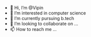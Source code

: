 - 👋 Hi, I’m @Vipin
- 👀 I’m interested in computer science
- 🌱 I’m currently pursuing b.tech 
- 💞️ I’m looking to collaborate on ...
- 📫 How to reach me ...

<!---
Vipin9794/Vipin9794 is a ✨ special ✨ repository because its `README.md` (this file) appears on your GitHub profile.
You can click the Preview link to take a look at your changes.
--->
